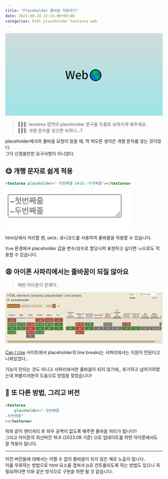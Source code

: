 ```yaml
---
title: "Placeholder 줄바꿈 적용하기"
date: 2023-08-24 22:15:00+09:00
categories: html placeholder textarea web
---
```


<img src='/images/web/banner.png'>

> 🙋🏻‍♂️: textarea 영역의 placeholder 문구를 두줄로 보여지게 해주세요.  
> 👨🏻‍💻: 개행 문자를 넣으면 되려나...?

placeholder에서의 줄바꿈 요청이 왔을 때, 딱 떠오른 생각은 개행 문자를 넣는 것이었다.  
그닥 신경쓸만한 요구사항이 아니었다.

## 😋 개행 문자로 쉽게 적용

```html
<textarea placeholder="-첫번째줄 &#10;-두번째줄"></textarea>
```

<img src='/images/web/placeholder-1.png'>

html상에서 처리할 땐, `&#10;` 유니코드를 사용하여 줄바꿈을 적용할 수 있습니다.

Vue 환경에서 placeholder 값을 변수/상수로 할당시켜 표현하고 싶다면 `\n`으로도 적용할 수 있습니다.

## 😩 아이폰 사파리에서는 줄바꿈이 되질 않아요

> 매번 아이폰이 문제다..

<img src='/images/web/placeholder-2.png'>

[Can I Use](https://caniuse.com/mdn-html_elements_textarea_placeholder_line_breaks) 사이트에서 placeholder의 line breaks는 사파리에서는 지원이 안된다고 나와있었다..

기능이 안되는 것도 아니고 사파리에서만 줄바꿈이 되지 않기에,, 포기하고 넘어가려했는데 퍼블리셔분의 도움으로 방법을 찾았습니다!

## 🥳 또 다른 방법, 그리고 버전

```html
<textarea
    placeholder="-첫번째줄
-두번째줄"
></textarea>
```

위와 같이 엔터처리 후 좌우 공백이 없도록 해주면 줄바꿈 처리가 됩니다!!  
그리고 아이폰의 최신버전 16.6 (2023.08 기준) 으로 업데이트를 하면 아이폰에서도 잘 적용이 됩니다.

---

이전 버전들에 대해서는 어쩔 수 없이 줄바꿈이 되지 않은 채로 노출이 됩니다..  
이를 우회하는 방법으로 html 요소를 겹쳐서 js로 컨트롤되도록 하는 방법도 있으니 꼭 필요하다면 이와 같은 방식으로 구현을 하면 될 것 같습니다.
